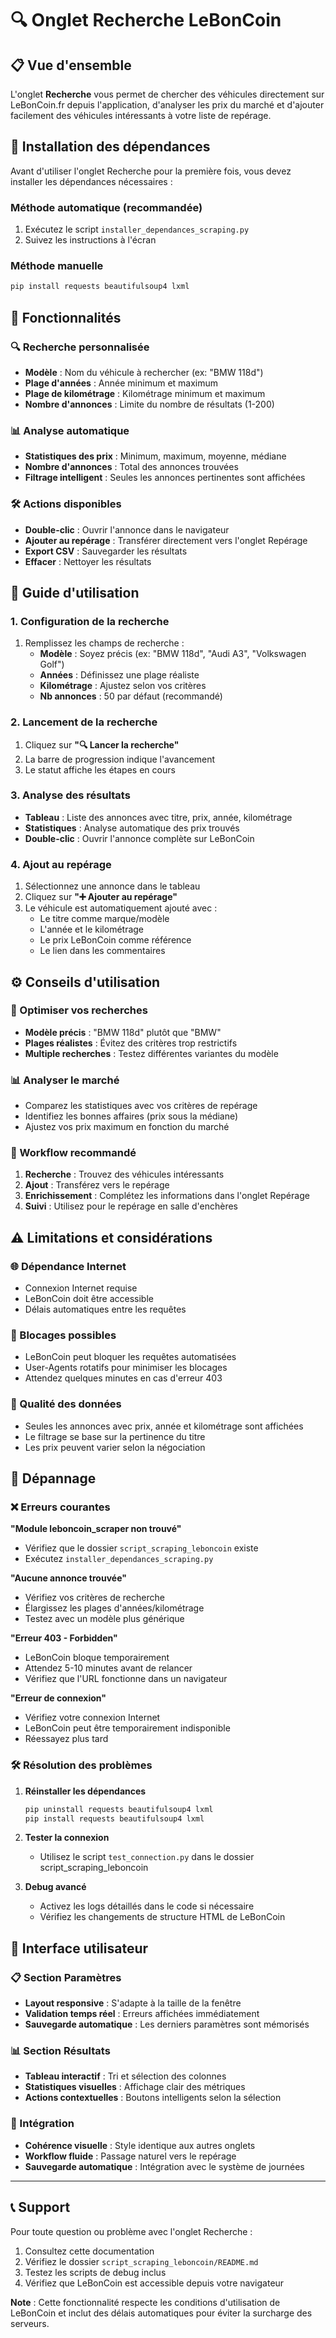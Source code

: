 # 🔍 Onglet Recherche LeBonCoin

## 📋 Vue d'ensemble

L'onglet **Recherche** vous permet de chercher des véhicules directement sur LeBonCoin.fr depuis l'application, d'analyser les prix du marché et d'ajouter facilement des véhicules intéressants à votre liste de repérage.

## 🚀 Installation des dépendances

Avant d'utiliser l'onglet Recherche pour la première fois, vous devez installer les dépendances nécessaires :

### Méthode automatique (recommandée)
1. Exécutez le script `installer_dependances_scraping.py`
2. Suivez les instructions à l'écran

### Méthode manuelle
```bash
pip install requests beautifulsoup4 lxml
```

## 🎯 Fonctionnalités

### 🔍 Recherche personnalisée
- **Modèle** : Nom du véhicule à rechercher (ex: "BMW 118d")
- **Plage d'années** : Année minimum et maximum
- **Plage de kilométrage** : Kilométrage minimum et maximum
- **Nombre d'annonces** : Limite du nombre de résultats (1-200)

### 📊 Analyse automatique
- **Statistiques des prix** : Minimum, maximum, moyenne, médiane
- **Nombre d'annonces** : Total des annonces trouvées
- **Filtrage intelligent** : Seules les annonces pertinentes sont affichées

### 🛠️ Actions disponibles
- **Double-clic** : Ouvrir l'annonce dans le navigateur
- **Ajouter au repérage** : Transférer directement vers l'onglet Repérage
- **Export CSV** : Sauvegarder les résultats
- **Effacer** : Nettoyer les résultats

## 📱 Guide d'utilisation

### 1. Configuration de la recherche
1. Remplissez les champs de recherche :
   - **Modèle** : Soyez précis (ex: "BMW 118d", "Audi A3", "Volkswagen Golf")
   - **Années** : Définissez une plage réaliste
   - **Kilométrage** : Ajustez selon vos critères
   - **Nb annonces** : 50 par défaut (recommandé)

### 2. Lancement de la recherche
1. Cliquez sur **"🔍 Lancer la recherche"**
2. La barre de progression indique l'avancement
3. Le statut affiche les étapes en cours

### 3. Analyse des résultats
- **Tableau** : Liste des annonces avec titre, prix, année, kilométrage
- **Statistiques** : Analyse automatique des prix trouvés
- **Double-clic** : Ouvrir l'annonce complète sur LeBonCoin

### 4. Ajout au repérage
1. Sélectionnez une annonce dans le tableau
2. Cliquez sur **"➕ Ajouter au repérage"**
3. Le véhicule est automatiquement ajouté avec :
   - Le titre comme marque/modèle
   - L'année et le kilométrage
   - Le prix LeBonCoin comme référence
   - Le lien dans les commentaires

## ⚙️ Conseils d'utilisation

### 🎯 Optimiser vos recherches
- **Modèle précis** : "BMW 118d" plutôt que "BMW"
- **Plages réalistes** : Évitez des critères trop restrictifs
- **Multiple recherches** : Testez différentes variantes du modèle

### 📊 Analyser le marché
- Comparez les statistiques avec vos critères de repérage
- Identifiez les bonnes affaires (prix sous la médiane)
- Ajustez vos prix maximum en fonction du marché

### 🔄 Workflow recommandé
1. **Recherche** : Trouvez des véhicules intéressants
2. **Ajout** : Transférez vers le repérage
3. **Enrichissement** : Complétez les informations dans l'onglet Repérage
4. **Suivi** : Utilisez pour le repérage en salle d'enchères

## ⚠️ Limitations et considérations

### 🌐 Dépendance Internet
- Connexion Internet requise
- LeBonCoin doit être accessible
- Délais automatiques entre les requêtes

### 🚫 Blocages possibles
- LeBonCoin peut bloquer les requêtes automatisées
- User-Agents rotatifs pour minimiser les blocages
- Attendez quelques minutes en cas d'erreur 403

### 📝 Qualité des données
- Seules les annonces avec prix, année et kilométrage sont affichées
- Le filtrage se base sur la pertinence du titre
- Les prix peuvent varier selon la négociation

## 🔧 Dépannage

### ❌ Erreurs courantes

**"Module leboncoin_scraper non trouvé"**
- Vérifiez que le dossier `script_scraping_leboncoin` existe
- Exécutez `installer_dependances_scraping.py`

**"Aucune annonce trouvée"**
- Vérifiez vos critères de recherche
- Élargissez les plages d'années/kilométrage
- Testez avec un modèle plus générique

**"Erreur 403 - Forbidden"**
- LeBonCoin bloque temporairement
- Attendez 5-10 minutes avant de relancer
- Vérifiez que l'URL fonctionne dans un navigateur

**"Erreur de connexion"**
- Vérifiez votre connexion Internet
- LeBonCoin peut être temporairement indisponible
- Réessayez plus tard

### 🛠️ Résolution des problèmes

1. **Réinstaller les dépendances**
   ```bash
   pip uninstall requests beautifulsoup4 lxml
   pip install requests beautifulsoup4 lxml
   ```

2. **Tester la connexion**
   - Utilisez le script `test_connection.py` dans le dossier script_scraping_leboncoin

3. **Debug avancé**
   - Activez les logs détaillés dans le code si nécessaire
   - Vérifiez les changements de structure HTML de LeBonCoin

## 🎨 Interface utilisateur

### 📋 Section Paramètres
- **Layout responsive** : S'adapte à la taille de la fenêtre
- **Validation temps réel** : Erreurs affichées immédiatement
- **Sauvegarde automatique** : Les derniers paramètres sont mémorisés

### 📊 Section Résultats
- **Tableau interactif** : Tri et sélection des colonnes
- **Statistiques visuelles** : Affichage clair des métriques
- **Actions contextuelles** : Boutons intelligents selon la sélection

### 🎯 Intégration
- **Cohérence visuelle** : Style identique aux autres onglets
- **Workflow fluide** : Passage naturel vers le repérage
- **Sauvegarde automatique** : Intégration avec le système de journées

---

## 📞 Support

Pour toute question ou problème avec l'onglet Recherche :

1. Consultez cette documentation
2. Vérifiez le dossier `script_scraping_leboncoin/README.md`
3. Testez les scripts de debug inclus
4. Vérifiez que LeBonCoin est accessible depuis votre navigateur

**Note** : Cette fonctionnalité respecte les conditions d'utilisation de LeBonCoin et inclut des délais automatiques pour éviter la surcharge des serveurs. 